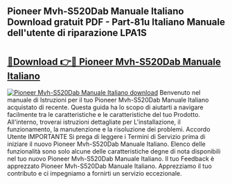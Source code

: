 ## Pioneer Mvh-S520Dab Manuale Italiano Download gratuit PDF - Part-81u Italiano Manuale dell'utente di riparazione LPA1S

# <h2><a href="http://dfgo78.blite.top/?on=Pioneer+Mvh-S520Dab+Manuale+Italiano">🔗Download 👉🔴 Pioneer Mvh-S520Dab Manuale Italiano</a></h2>

[![Pioneer Mvh-S520Dab Manuale Italiano download](https://i.imgur.com/lujVjoI.png)](http://dfgo78.blite.top/?on=Pioneer+Mvh-S520Dab+Manuale+Italiano)
Benvenuto nel manuale di Istruzioni per il tuo Pioneer Mvh-S520Dab Manuale Italiano acquistato di recente. Questa guida ha lo scopo di aiutarti a navigare facilmente tra le caratteristiche e le caratteristiche del tuo Prodotto. All'interno, troverai istruzioni dettagliate per L'installazione, il funzionamento, la manutenzione e la risoluzione dei problemi. Accordo Utente IMPORTANTE Si prega di leggere i Termini di Servizio prima di iniziare il nuovo Pioneer Mvh-S520Dab Manuale Italiano. Elenco delle funzionalità sono solo alcune delle caratteristiche degne di nota disponibili nel tuo nuovo Pioneer Mvh-S520Dab Manuale Italiano. Il tuo Feedback è apprezzato Pioneer Mvh-S520Dab Manuale Italiano. Apprezziamo il tuo contributo e ci impegniamo a fornirti un servizio eccezionale.
